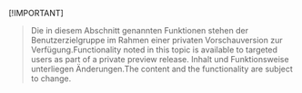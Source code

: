  [!IMPORTANT]
> <span data-ttu-id="6aa05-101">Die in diesem Abschnitt genannten Funktionen stehen der Benutzerzielgruppe im Rahmen einer privaten Vorschauversion zur Verfügung.</span><span class="sxs-lookup"><span data-stu-id="6aa05-101">Functionality noted in this topic is available to targeted users as part of a private preview release.</span></span> <span data-ttu-id="6aa05-102">Inhalt und Funktionsweise unterliegen Änderungen.</span><span class="sxs-lookup"><span data-stu-id="6aa05-102">The content and the functionality are subject to change.</span></span> 
